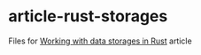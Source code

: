 # article-rust-storages
Files for [Working with data storages in Rust](https://medium.com/@disserman/working-with-data-storages-in-rust-a1428fd9ba2c) article

